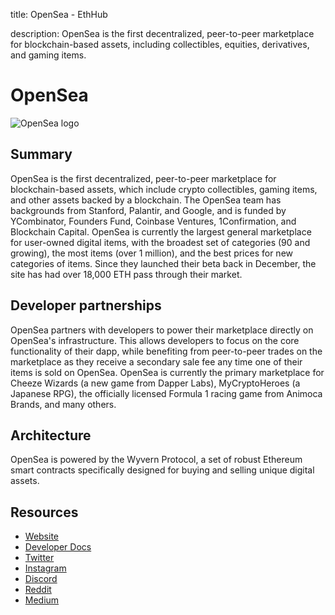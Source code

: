 title: OpenSea - EthHub

description: OpenSea is the first decentralized, peer-to-peer marketplace for blockchain-based assets, including collectibles, equities, derivatives, and gaming items.

# OpenSea

![OpenSea logo](https://files.readme.io/f41ce42-opensea-logo-full-colored-blue.png)

## Summary

OpenSea is the first decentralized, peer-to-peer marketplace for blockchain-based assets, which include crypto collectibles, gaming items, and other assets backed by a blockchain. The OpenSea team has backgrounds from Stanford, Palantir, and Google, and is funded by YCombinator, Founders Fund, Coinbase Ventures, 1Confirmation, and Blockchain Capital. OpenSea is currently the largest general marketplace for user-owned digital items, with the broadest set of categories (90 and growing), the most items (over 1 million), and the best prices for new categories of items. Since they launched their beta back in December, the site has had over 18,000 ETH pass through their market.

## Developer partnerships

OpenSea partners with developers to power their marketplace directly on OpenSea's infrastructure. This allows developers to focus on the core functionality of their dapp, while benefiting from peer-to-peer trades on the marketplace as they receive a secondary sale fee any time one of their items is sold on OpenSea. OpenSea is currently the primary marketplace for Cheeze Wizards (a new game from Dapper Labs), MyCryptoHeroes (a Japanese RPG), the officially licensed Formula 1 racing game from Animoca Brands, and many others.

## Architecture

OpenSea is powered by the Wyvern Protocol, a set of robust Ethereum smart contracts specifically designed for buying and selling unique digital assets.

## Resources

* [Website](https://opensea.io/)
* [Developer Docs](https://docs.opensea.io/docs/)
* [Twitter](https://twitter.com/projectopensea)
* [Instagram](https://www.instagram.com/projectopensea/)
* [Discord](https://discord.gg/ga8EJbv)
* [Reddit](https://www.reddit.com/r/opensea/)
* [Medium](https://medium.com/opensea)


